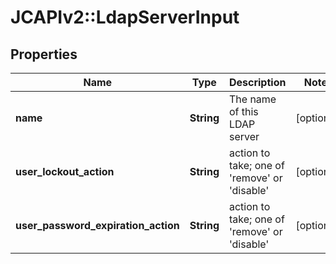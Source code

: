 # JCAPIv2::LdapServerInput

## Properties
Name | Type | Description | Notes
------------ | ------------- | ------------- | -------------
**name** | **String** | The name of this LDAP server | [optional] 
**user_lockout_action** | **String** | action to take; one of &#x27;remove&#x27; or &#x27;disable&#x27; | [optional] 
**user_password_expiration_action** | **String** | action to take; one of &#x27;remove&#x27; or &#x27;disable&#x27; | [optional] 

